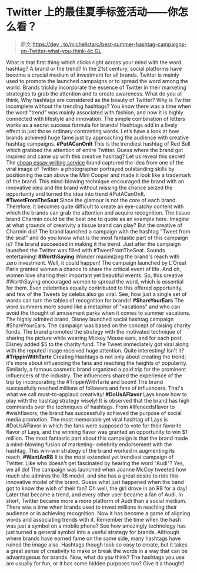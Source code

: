 # Twitter 上的最佳夏季标签活动——你怎么看？

> 原文:[https://dev . to/michellstarc/best-summer-hashtag-campaigns-on-Twitter-what-you-think-4c GL](https://dev.to/michellstarc/best-summer-hashtag-campaigns-on-twitter-what-do-you-think-4cgl)

What is that first thing which clicks right across your mind with the word hashtag? A brand or the trend? In the 21st century, social platforms have become a crucial medium of investment for all brands. Twitter is mainly used to promote the launched campaigns or to spread the word among the world. Brands trickily incorporate the essence of Twitter in their marketing strategies to grab the attention and to create awareness.
What do you all think, Why hashtags are considered as the beauty of Twitter? Why is Twitter incomplete without the trending hashtags? You know there was a time when the word "trend" was mainly associated with fashion, and now it is highly connected with lifestyle and innovation.
The simple combination of letters works as a secret success formula for brands! Hashtags add in a lively effect in just those ordinary contrasting words. Let’s have a look at how brands achieved huge fame just by approaching the audience with creative hashtag campaigns.
**#PutACanOnIt**
This is the trendiest hashtag of Red Bull which grabbed the attention of entire Twitter. Guess where the brand got inspired and came up with this creative hashtag? Let us reveal this secret! The [cheap essay writing service](https://www.7dollaressay.com) brand captured the idea from one of the viral image of Twitter- a photographer portrayed outstanding skills by positioning the can above the Mini Cooper and made it look like a trademark of the brand.
This mind-blowing technique encouraged the brand with an innovative idea and the brand without missing the chance seized the opportunity and turned the idea into trend #PutACanOnIt.
**#TweetFromTheSeat**
Since the glamour is not the core of each brand. Therefore, it becomes quite difficult to create an eye-catchy content with which the brands can grab the attention and acquire recognition. The tissue brand Charmin could be the best one to quote as an example here. Imagine at what grounds of creativity a tissue brand can play? But the creative of Charmin did!
The brand launched a campaign with the hashtag "Tweet from the seat" and do you know what is the most fantastic part of this campaign is? The brand succeeded in making it the trend. Just after the campaign launched the Twitter was filled with #TweetFromTheSeat. Sounds entertaining!
**#WorthSaying**
Wonder maximizing the brand's reach with zero investment. Well, it could happen! The campaign launched by L'Oreal Paris granted women a chance to share the critical event of life. And oh, women love sharing their important yet beautiful events. So, this creative #WorthSaying encouraged women to spread the word, which is essential for them.
Even celebrities equally contributed to this offered opportunity, and few of the Tweets by celebs also go viral. See, how just a single set of words can turn the tables of recognition for brands!
**#ShareYourEars**
The word summers more sound like a metaphor of "vacations" and who can avoid the thought of amusement parks when it comes to summer vacations. The highly admired brand, Disney launched social hashtag campaign #ShareYourEars. The campaign was based on the concept of raising charity funds.
The brand promoted the strategy with the motivated technique of sharing the picture while wearing Mickey Mouse ears, and for each post, Disney added $5 to the charity fund. The Tweet immediately got viral along with the reputed image received huge attention. Quite interesting! Isn't it?
**#TrippinWithTarte**
Creating Hashtags is not only about creating the trend; it's more about influencing the fans and reaching the heights of popularity. Similarly, a famous cosmetic brand organized a paid trip for the prominent influencers of the industry.
The influencers shared the experience of the trip by incorporating the #TrippinWithTarte and boom! The brand successfully reached millions of followers and fans of influencers. That's what we call must-to-applaud creativity!
**#DoUsAFlavor**
Lays know how to play with the hashtag strategy wisely! It is observed that the brand has high commands over the techniques of hashtags. From #lifeneedsflavor to #wishflavors, the brand has successfully achieved the purpose of social media promotion.
The most memorable yet viral hashtag of Lays is #DoUsAFlavor in which the fans were supposed to vote for their favorite flavor of Lays, and the winning flavor was granted an opportunity to win $1 million. The most fantastic part about this campaign is that the brand made a mind-blowing fusion of marketing- celebrity endorsement with the hashtag. This win-win strategy of the brand worked in augmenting its reach.
**#WantAnR8**
It is the most extended yet trendiest campaign of Twitter. Like who doesn't get fascinated by hearing the word "Audi"? Yes, we all do! The campaign was launched when Joanne McCoy tweeted how much she admires the R8 model, and she has a great desire to ride this innovative model of the brand.
Guess what just happened when the band got to know the wish of their fan? Oh well, the girl drove in an R8 for a day! Later that became a trend, and every other user became a fan of Audi. In short, Twitter became more a more platform of Audi than a social medium.
There was a time when brands used to invest millions in reaching their audience or in achieving recognition. Now it has become a game of aligning words and associating trends with it. Remember the time when the hash was just a symbol on a mobile phone? See how amazingly technology has just turned a general symbol into a useful strategy for brands.
Although where brands have earned fame on the same side, many hashtags have ruined the image also. Hashtags though look so easy to create, but it takes a great sense of creativity to make or break the words in a way that can be advantageous for brands. Now, what do you think? The hashtags you use are usually for fun, or it has some hidden purposes too? Give it a thought!